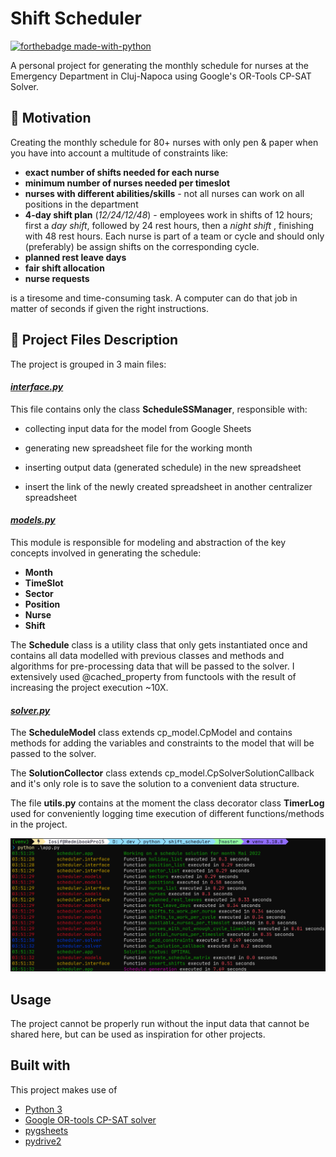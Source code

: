 # Shift Scheduler 

[![forthebadge made-with-python](http://ForTheBadge.com/images/badges/made-with-python.svg)](https://www.python.org/)



A personal project for generating the monthly schedule for nurses at the Emergency Department in Cluj-Napoca using  Google's OR-Tools CP-SAT Solver. 

## :dart: Motivation

Creating the monthly schedule for 80+ nurses with only pen & paper when you have into account a multitude of constraints like:

- **exact number of shifts needed for each nurse**
- **minimum number of nurses needed per timeslot**
- **nurses with different abilities/skills** - not all nurses can work on all positions in the department
- **4-day shift plan** (*12/24/12/48*) - employees work in shifts of 12 hours; first a *day shift*, followed by 24 rest hours, then a *night shift* , finishing with 48 rest hours. Each nurse is part of a team or cycle and should only (preferably) be assign shifts on the corresponding cycle.
- **planned rest leave days**
- **fair shift allocation**
- **nurse requests**

is a tiresome and time-consuming task. A computer can do that job in matter of seconds if given the right instructions.



## :floppy_disk: Project Files Description

The project is grouped in 3 main files:

#### <u>*interface.py*</u> 

This file contains only the class **ScheduleSSManager**, responsible with:

  - collecting input data for the model from Google Sheets

  - generating new spreadsheet file for the working month

  - inserting output data (generated schedule) in the new spreadsheet

  - insert the link of the newly created spreadsheet in another centralizer spreadsheet   

    

#### <u>*models.py*</u>

This module is responsible for modeling and abstraction of the key concepts involved in generating the schedule:

 - **Month**
 - **TimeSlot**
 - **Sector**
 - **Position**
 - **Nurse**
 - **Shift**

The **Schedule** class is a utility class that only gets instantiated once and contains all data modelled with previous classes and methods and algorithms for pre-processing data that will be passed to the solver. I extensively used @cached_property from functools with the result of increasing the project execution ~10X.

####  <u>*solver.py*</u>

The **ScheduleModel** class extends cp_model.CpModel and contains methods for adding the variables and constraints to the model that will be passed to the solver.

The **SolutionCollector** class extends cp_model.CpSolverSolutionCallback and it's only role is to save the solution to a convenient data structure.



The file **utils.py** contains at the moment the class decorator class **TimerLog** used for conveniently logging time execution of different functions/methods in the project. 

![Shift Scheduler Log](https://github.com/solomoniosif/shift_scheduler/blob/master/images/shift_scheduler_log.png?raw=true)



## Usage

The project cannot be properly run without the input data that cannot be shared here, but can be used as inspiration for other projects. 



## Built with

This project makes use of

- [Python 3](https://www.python.org/downloads/)
- [Google OR-tools CP-SAT solver](https://developers.google.com/optimization/cp/cp_solver)
- [pygsheets](https://github.com/nithinmurali/pygsheets)
- [pydrive2](https://github.com/iterative/PyDrive2)













